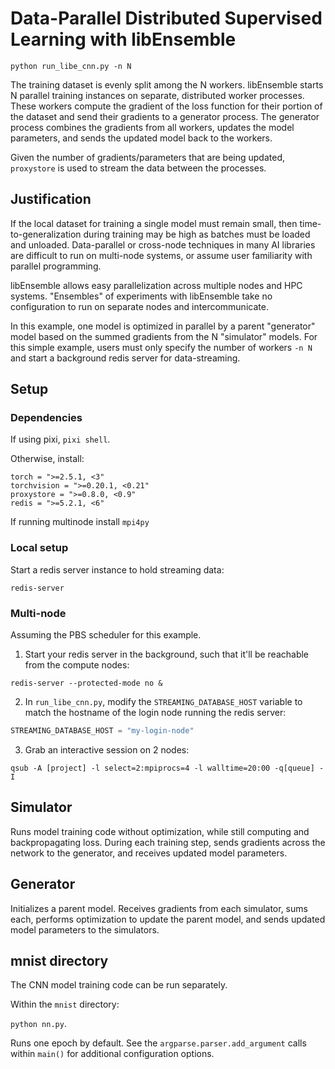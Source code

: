 
# Data-Parallel Distributed Supervised Learning with libEnsemble

`python run_libe_cnn.py -n N`

The training dataset is evenly split among the N workers. libEnsemble
starts N parallel training instances on separate, distributed
worker processes. These workers compute the gradient of the loss function for their portion
of the dataset and send their gradients to a generator process. The generator process
combines the gradients from all workers, updates the model parameters, and sends 
the updated model back to the workers.

Given the number of gradients/parameters that are being updated, `proxystore`
is used to stream the data between the processes.

## Justification

If the local dataset for training a single model must remain small,
then time-to-generalization during training may be high as batches must be loaded
and unloaded. Data-parallel or cross-node techniques in many AI libraries are difficult
to run on multi-node systems, or assume user familiarity with parallel programming.

libEnsemble allows easy parallelization across multiple nodes and HPC
systems. "Ensembles" of experiments with libEnsemble take no configuration
to run on separate nodes and intercommunicate. 

In this example, one model is optimized in parallel by a parent "generator"
model based on the summed gradients from the N "simulator" models. For this
simple example, users must only specify the number of workers `-n N` and start
a background redis server for data-streaming.

## Setup

### Dependencies

If using pixi, `pixi shell`.

Otherwise, install:

```
torch = ">=2.5.1, <3"
torchvision = ">=0.20.1, <0.21"
proxystore = ">=0.8.0, <0.9"
redis = ">=5.2.1, <6"
```

If running multinode install `mpi4py`

### Local setup

Start a redis server instance to hold streaming data:

`redis-server`

### Multi-node

Assuming the PBS scheduler for this example.

1. Start your redis server in the background, such that it'll be 
reachable from the compute nodes:

```shell
redis-server --protected-mode no &
```

2. In `run_libe_cnn.py`, modify the `STREAMING_DATABASE_HOST` variable
to match the hostname of the login node running the redis server:

```python
STREAMING_DATABASE_HOST = "my-login-node"
```

3. Grab an interactive session on 2 nodes:

```shell
qsub -A [project] -l select=2:mpiprocs=4 -l walltime=20:00 -q[queue] -I
```

## Simulator

Runs model training code without optimization, while still computing
and backpropagating loss. During each training step, sends gradients across
the network to the generator, and receives updated model parameters.

## Generator

Initializes a parent model. Receives gradients from each simulator,
sums each, performs optimization to update the parent model, and sends
updated model parameters to the simulators.

## mnist directory

The CNN model training code can be run separately.

Within the `mnist` directory:

`python nn.py`.

Runs one epoch by default. See the `argparse.parser.add_argument`
calls within `main()` for additional configuration options.
